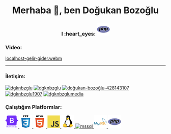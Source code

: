
<h1 align="center">Merhaba 👋, ben Doğukan Bozoğlu</h1>
<h3 align="center">I :heart_eyes: <img src="https://raw.githubusercontent.com/devicons/devicon/master/icons/php/php-original.svg" alt="php" width="40" height="40"/></h3>

<h3 align="left">Video:</h3>

[localhost-gelir-gider.webm](https://github.com/dgknbzglu/gelir-gider/assets/55700237/346bf0b3-08c5-43b9-81ae-af2859661b94)



<hr>
<h3 align="left">İletişim:</h3>
<p align="left">
<a href="https://codepen.io/dgknbzglu" target="blank"><img align="center" src="https://raw.githubusercontent.com/rahuldkjain/github-profile-readme-generator/master/src/images/icons/Social/codepen.svg" alt="dgknbzglu" height="30" width="40" /></a>
<a href="https://twitter.com/dgknbzglu" target="blank"><img align="center" src="https://raw.githubusercontent.com/rahuldkjain/github-profile-readme-generator/master/src/images/icons/Social/twitter.svg" alt="dgknbzglu" height="30" width="40" /></a>
<a href="https://linkedin.com/in/doğukan-bozoğlu-428143107" target="blank"><img align="center" src="https://raw.githubusercontent.com/rahuldkjain/github-profile-readme-generator/master/src/images/icons/Social/linked-in-alt.svg" alt="doğukan-bozoğlu-428143107" height="30" width="40" /></a>
<a href="https://fb.com/dgknbzglu1907" target="blank"><img align="center" src="https://raw.githubusercontent.com/rahuldkjain/github-profile-readme-generator/master/src/images/icons/Social/facebook.svg" alt="dgknbzglu1907" height="30" width="40" /></a>
<a href="https://instagram.com/dgknbzglumedia" target="blank"><img align="center" src="https://raw.githubusercontent.com/rahuldkjain/github-profile-readme-generator/master/src/images/icons/Social/instagram.svg" alt="dgknbzglumedia" height="30" width="40" /></a>
</p>

<h3 align="left">Çalıştığım Platformlar:</h3>
<p align="left"> <a href="https://getbootstrap.com" target="_blank" rel="noreferrer"> <img src="https://raw.githubusercontent.com/devicons/devicon/master/icons/bootstrap/bootstrap-plain-wordmark.svg" alt="bootstrap" width="40" height="40"/> </a> <a href="https://www.w3schools.com/css/" target="_blank" rel="noreferrer"> <img src="https://raw.githubusercontent.com/devicons/devicon/master/icons/css3/css3-original-wordmark.svg" alt="css3" width="40" height="40"/> </a> <a href="https://www.w3.org/html/" target="_blank" rel="noreferrer"> <img src="https://raw.githubusercontent.com/devicons/devicon/master/icons/html5/html5-original-wordmark.svg" alt="html5" width="40" height="40"/> </a> <a href="https://developer.mozilla.org/en-US/docs/Web/JavaScript" target="_blank" rel="noreferrer"> <img src="https://raw.githubusercontent.com/devicons/devicon/master/icons/javascript/javascript-original.svg" alt="javascript" width="40" height="40"/> </a> <a href="https://www.linux.org/" target="_blank" rel="noreferrer"> <img src="https://raw.githubusercontent.com/devicons/devicon/master/icons/linux/linux-original.svg" alt="linux" width="40" height="40"/> </a> <a href="https://www.microsoft.com/en-us/sql-server" target="_blank" rel="noreferrer"> <img src="https://www.svgrepo.com/show/303229/microsoft-sql-server-logo.svg" alt="mssql" width="40" height="40"/> </a> <a href="https://www.mysql.com/" target="_blank" rel="noreferrer"> <img src="https://raw.githubusercontent.com/devicons/devicon/master/icons/mysql/mysql-original-wordmark.svg" alt="mysql" width="40" height="40"/> </a> <a href="https://www.php.net" target="_blank" rel="noreferrer"> <img src="https://raw.githubusercontent.com/devicons/devicon/master/icons/php/php-original.svg" alt="php" width="40" height="40"/> </a> </p>
